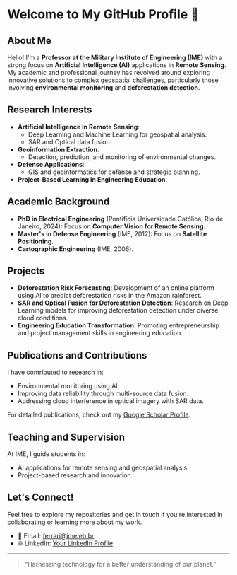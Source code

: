 # Welcome to My GitHub Profile 👋

## About Me
Hello! I'm a **Professor at the Military Institute of Engineering (IME)** with a strong focus on **Artificial Intelligence (AI)** applications in **Remote Sensing**. My academic and professional journey has revolved around exploring innovative solutions to complex geospatial challenges, particularly those involving **environmental monitoring** and **deforestation detection**.

## Research Interests
- **Artificial Intelligence in Remote Sensing**: 
  - Deep Learning and Machine Learning for geospatial analysis.
  - SAR and Optical data fusion.
- **Geoinformation Extraction**: 
  - Detection, prediction, and monitoring of environmental changes.
- **Defense Applications**: 
  - GIS and geoinformatics for defense and strategic planning.
- **Project-Based Learning in Engineering Education**.

## Academic Background
- **PhD in Electrical Engineering** (Pontifícia Universidade Católica, Rio de Janeiro, 2024): Focus on **Computer Vision for Remote Sensing**.
- **Master's in Defense Engineering** (IME, 2012): Focus on **Satellite Positioning**.
- **Cartographic Engineering** (IME, 2006).

## Projects
- **Deforestation Risk Forecasting**: Development of an online platform using AI to predict deforestation risks in the Amazon rainforest.
- **SAR and Optical Fusion for Deforestation Detection**: Research on Deep Learning models for improving deforestation detection under diverse cloud conditions.
- **Engineering Education Transformation**: Promoting entrepreneurship and project management skills in engineering education.

## Publications and Contributions
I have contributed to research in:
- Environmental monitoring using AI.
- Improving data reliability through multi-source data fusion.
- Addressing cloud interference in optical imagery with SAR data.

For detailed publications, check out my [Google Scholar Profile](https://scholar.google.com.br/citations?user=WQ9f9WYAAAAJ&hl=pt-BR).

## Teaching and Supervision
At IME, I guide students in:
- AI applications for remote sensing and geospatial analysis.
- Project-based research and innovation.

## Let's Connect!
Feel free to explore my repositories and get in touch if you're interested in collaborating or learning more about my work.

- 📧 Email: [ferrari@ime.eb.br](mailto:ferrari@ime.eb.br)
- 🌐 LinkedIn: [Your LinkedIn Profile](https://www.linkedin.com/in/felipe-ferrari-2b7aa8231/) 

---
> “Harnessing technology for a better understanding of our planet.”


<!--
**felferrari/felferrari** is a ✨ _special_ ✨ repository because its `README.md` (this file) appears on your GitHub profile.

Here are some ideas to get you started:

- 🔭 I’m currently working on ...
- 🌱 I’m currently learning ...
- 👯 I’m looking to collaborate on ...
- 🤔 I’m looking for help with ...
- 💬 Ask me about ...
- 📫 How to reach me: ...
- 😄 Pronouns: ...
- ⚡ Fun fact: ...
-->
